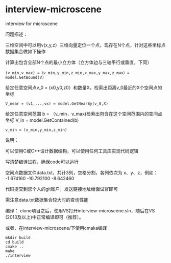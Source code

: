 # interview-microscene
interview for microscene

问题描述：

三维空间中可以用v(x,y,z）三维向量定位一个点，现存在N个点，针对这些坐标点数据集合做如下操作


计算出包含全部N个点的最小立方体（立方体边与三轴平行或垂直，下同）

	(v_min,v_max) =（v_min,y_min,z_min,x_max,y_max,z_max）= model.GetBound(V)

给定任意空间点v_0 = (x0,y0,z0）和数量X，检索出距离v_0最近的X个空间点的坐标

	V_near = (v1,...,vx) = model.GetNearBy(v_0,X)

给定任意空间范围 b = （v_min，v_max)检索出包含在这个空间范围内的空间点坐标 V_in = model.GetContained(b)

	v_min = (x_min,y_min,z_min)

说明：

可以使用C或C++设计数据结构，可以使用任何工具库实现代码逻辑

写清楚编译过程，确保code可以运行

空间点数据文件data.txt，共计3列，空格分割，各列依次为 x、y、z，例如：  -1.674160 -10.792100 -8.642460 

代码提交到您个人的git账户，发送链接地址给面试官即可

需注意data.txt数据集合较大时的查询性能




编译：
clone项目之后，使用VS打开interview-microscene.sln，随后在VS (2013及以上)中正常编译即可（推荐）。

或者，在interview-microscene/下使用cmaka编译

	mkdir build
	cd build
	cmake ..
	make
	./interview

